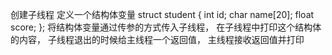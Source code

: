 创建子线程
定义一个结构体变量
struct student
{
	int id;
	char name[20];
	float score;
};
将结构体变量通过传参的方式传入子线程，
在子线程中打印这个结构体的内容，
子线程退出的时候给主线程一个返回值，
主线程接收返回值并打印
